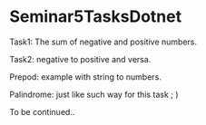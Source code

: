 # Seminar5TasksDotnet
Task1: The sum of negative and positive numbers.

Task2: negative to positive and versa.

Prepod: example with string to numbers.

Palindrome: just like such way for this task ; )

To be continued..
